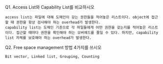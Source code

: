 Q1. Access List와 Capability List를 비교하시오

    access list는 파일에 대해 도메인이 갖는 권한들을 적어놓은 리스트이다. object에 접근할 때 권한을 항상 검사해야 하는 overhead가 발생한다.
    capability list는 도메인 기준으로 각 파일들에게 어떤 권한을 갖는지를 적어놓은 리스트이다. 접근할 때마다 권한을 확인해야 하는 오버헤드를 줄일 수 있다. 하지만, capability list 자체를 보호해야 하는 overhead가 발생한다.

Q2. Free space management 방법 4가지를 쓰시오

    Bit vector, Linked list, Grouping, Counting

